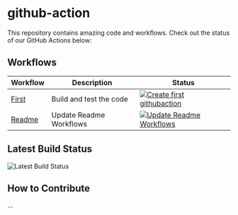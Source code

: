 # github-action

This repository contains amazing code and workflows. Check out the status of our GitHub Actions below:

## Workflows

| Workflow                                       | Description             | Status                                                                                                                                                                                                                           |
| ---------------------------------------------- | ----------------------- | -------------------------------------------------------------------------------------------------------------------------------------------------------------------------------------------------------------------------------- |
| [First](.github/workflows/first.yaml)          | Build and test the code | [![Create first githubaction](https://github.com/girish-devops-project/github-action/actions/workflows/first.yaml/badge.svg)](https://github.com/girish-devops-project/github-action/actions/workflows/first.yaml)               |
| [Readme](.github/workflows/readme-update.yaml) | Update Readme Workflows | [![Update Readme Workflows](https://github.com/girish-devops-project/github-action/actions/workflows/readme-update.yaml/badge.svg)](https://github.com/girish-devops-project/github-action/actions/workflows/readme-update.yaml) |

<!-- Add more workflows as needed -->

## Latest Build Status

![Latest Build Status](https://github.com/your-username/repository-name/workflows/build/badge.svg)

## How to Contribute

...
